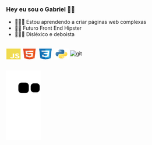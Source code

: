 ### Hey eu sou o Gabriel 🤙🏽


- 👩🏻‍💻 Estou aprendendo a criar páginas web complexas
- 🧔🏻 Futuro Front End Hipster
- 🧘🏻‍♂️ Disléxico e deboista

<div style="display: inline_block"><br>
  <img align="center" alt="Rafa-Js" height="30" width="40" src="https://raw.githubusercontent.com/devicons/devicon/master/icons/javascript/javascript-plain.svg">
  <img align="center" alt="Rafa-HTML" height="30" width="40" src="https://raw.githubusercontent.com/devicons/devicon/master/icons/html5/html5-original.svg">
  <img align="center" alt="Rafa-CSS" height="30" width="40" src="https://raw.githubusercontent.com/devicons/devicon/master/icons/css3/css3-original.svg">
  <img align="center" alt="Rafa-Python" height="30" width="40" src="https://raw.githubusercontent.com/devicons/devicon/master/icons/python/python-original.svg">
  <img src="https://www.vectorlogo.zone/logos/git-scm/git-scm-icon.svg" alt="git" width="40" height="40"/> 

</div>                         

##

<div>
 
 ![Snake animation](https://github.com/rafaballerini/rafaballerini/blob/output/github-contribution-grid-snake.svg)

</div>
